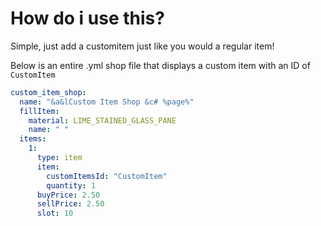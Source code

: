 # How do i use this?

Simple, just add a customitem just like you would a regular item!

Below is an entire .yml shop file that displays a custom item with an ID of `CustomItem`

```yml
custom_item_shop:
  name: "&a&lCustom Item Shop &c# %page%"
  fillItem:
    material: LIME_STAINED_GLASS_PANE
    name: " "
  items:
    1:
      type: item
      item:
        customItemsId: "CustomItem"
        quantity: 1
      buyPrice: 2.50
      sellPrice: 2.50
      slot: 10
```
